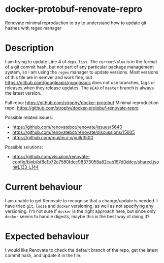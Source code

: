# docker-protobuf-renovate-repro
Renovate minimal reproduction to try to understand how to update git hashes with regex manager

# Description

I am trying to update Line 4 of `deps.list`. The `currentValue` is in
the format of a git commit hash, but not part of any particular package
management system, so I am using the `regex` manager to update versions.
Most versions of this file are in semver and work fine, but
https://github.com/googleapis/googleapis does not use branches, tags or
releases when they release updates. The `HEAD` of `master` branch is
always the latest version.

Full repo: https://github.com/strophy/docker-protobuf
Minimal reproduction repo: https://github.com/strophy/docker-protobuf-renovate-repro

Possible related issues:
- https://github.com/renovatebot/renovate/issues/5640
- https://github.com/renovatebot/renovate/discussions/15005
- https://github.com/mui/mui-x/pull/3500

Possible solutions:
- https://github.com/visualon/renovate-config/blob/bf8c1b72e7580fdec98373058a82cab157d0ddce/shared.json#L133-L144

# Current behaviour

I am unable to get Renovate to recognise that a change/update is needed.
I have tried `git`, `loose` and `docker` versioning, as well as not
specifying any versioning. I'm not sure if `docker` is the right
approach here, but since only `docker` seems to handle digests, maybe
this is the best way of doing it?

# Expected behaviour

I would like Renovate to check the default branch of the repo, get the
latest commit hash, and update it in the file.

